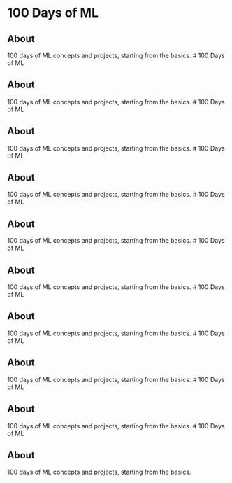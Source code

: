 # 100 Days of ML

## About

100 days of ML concepts and projects, starting from the basics. # 100 Days of ML

## About

100 days of ML concepts and projects, starting from the basics. # 100 Days of ML

## About

100 days of ML concepts and projects, starting from the basics. # 100 Days of ML

## About

100 days of ML concepts and projects, starting from the basics. # 100 Days of ML

## About

100 days of ML concepts and projects, starting from the basics. # 100 Days of ML

## About

100 days of ML concepts and projects, starting from the basics. # 100 Days of ML

## About

100 days of ML concepts and projects, starting from the basics. # 100 Days of ML

## About

100 days of ML concepts and projects, starting from the basics. # 100 Days of ML

## About

100 days of ML concepts and projects, starting from the basics. # 100 Days of ML

## About

100 days of ML concepts and projects, starting from the basics. 
